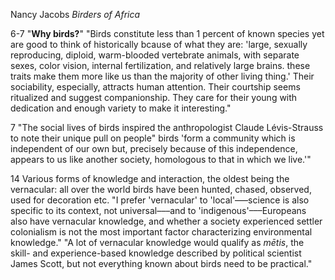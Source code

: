 Nancy Jacobs _Birders of Africa_

6-7 "**Why birds?**"
"Birds constitute less than 1 percent of known species yet are good to think of historically bcause of what they are: 'large, sexually  reproducing, diploid, warm-blooded vertebrate animals, with separate sexes, color vision, internal fertilization, and relatively large brains. these traits make them more like us than the majority of other living thing.' Their sociability, especially, attracts human attention. Their courtship seems ritualized and suggest companionship. They care for their young with dedication and enough variety to make it interesting."

7 "The social lives of birds inspired the anthropologist Claude Lévis-Strauss to note their unique pull on people" birds 'form a community which is independent of our own but, precisely because of this independence, appears to us like another society, homologous to that in which we live.'"

14 Various forms of knowledge and interaction, the oldest being the vernacular: all over the world birds have been hunted, chased, observed, used for decoration etc.
"I prefer 'vernacular' to 'local'–––science is also specific to its context, not universal–––and to 'indigenous'–––Europeans also have vernacular knowledge, and whether a society experienced settler colonialism is not the most important factor characterizing environmental knowledge."
"A lot of vernacular knowledge would qualify as _mētis_, the skill- and experience-based knowledge described by political scientist James Scott, but not everything known about birds need to be practical."
